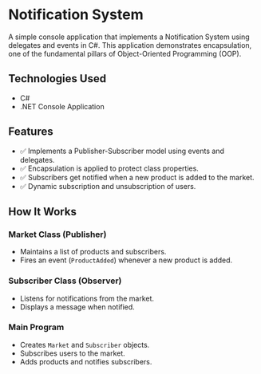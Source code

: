 # Notification System

A simple console application that implements a Notification System using delegates and events in C#. This application demonstrates encapsulation, one of the fundamental pillars of Object-Oriented Programming (OOP).

## Technologies Used
- C#
- .NET Console Application

## Features
- ✅ Implements a Publisher-Subscriber model using events and delegates.
- ✅ Encapsulation is applied to protect class properties.
- ✅ Subscribers get notified when a new product is added to the market.
- ✅ Dynamic subscription and unsubscription of users.

## How It Works

### Market Class (Publisher)
- Maintains a list of products and subscribers.
- Fires an event (`ProductAdded`) whenever a new product is added.

### Subscriber Class (Observer)
- Listens for notifications from the market.
- Displays a message when notified.

### Main Program
- Creates `Market` and `Subscriber` objects.
- Subscribes users to the market.
- Adds products and notifies subscribers.
